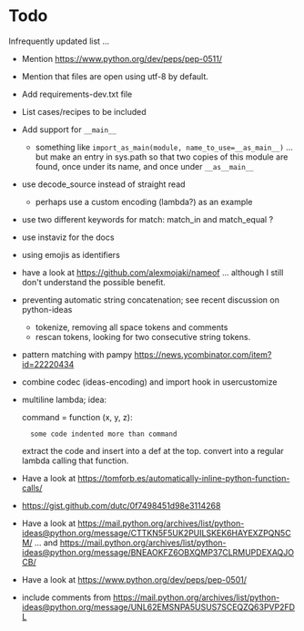 # Todo

Infrequently updated list ...

- Mention https://www.python.org/dev/peps/pep-0511/
- Mention that files are open using utf-8 by default.
- Add requirements-dev.txt file
- List cases/recipes to be included
- Add support for `__main__`
  - something like `import_as_main(module, name_to_use=__as_main__)` ... but
    make an entry in sys.path so that two copies of this module are found,
    once under its name, and once under `__as__main__`

- use decode_source instead of straight read
  - perhaps use a custom encoding (lambda?) as an example
- use two different keywords for match: match_in and match_equal ?
- use instaviz for the docs
- using emojis as identifiers
- have a look at https://github.com/alexmojaki/nameof ... although I still don't understand the possible benefit.
- preventing automatic string concatenation; see recent discussion on python-ideas
  - tokenize, removing all space tokens and comments
  - rescan tokens, looking for two consecutive string tokens.
- pattern matching with pampy https://news.ycombinator.com/item?id=22220434
- combine codec  (ideas-encoding) and import hook in usercustomize
- multiline lambda; idea:

    command = function (x, y, z):

        some code indented more than command
    extract the code and insert into a def at the top.
    convert into a regular lambda calling that function.


- Have a look at https://tomforb.es/automatically-inline-python-function-calls/
- https://gist.github.com/dutc/0f7498451d98e3114268

- Have a look at https://mail.python.org/archives/list/python-ideas@python.org/message/CTTKN5F5UK2PUILSKEK6HAYEXZPQN5CM/ ... and https://mail.python.org/archives/list/python-ideas@python.org/message/BNEAOKFZ6OBXQMP37CLRMUPDEXAQJOCB/

- Have a look at https://www.python.org/dev/peps/pep-0501/


- include comments from
  https://mail.python.org/archives/list/python-ideas@python.org/message/UNL62EMSNPA5USUS7SCEQZQ63PVP2FDL
